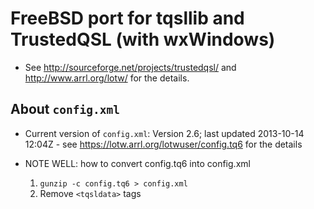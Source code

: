 # FreeBSD port for tqsllib and TrustedQSL (with wxWindows)

* See <http://sourceforge.net/projects/trustedqsl/> and <http://www.arrl.org/lotw/> for the details.

## About `config.xml`

* Current version of `config.xml`: Version 2.6; last updated 2013-10-14 12:04Z - see <https://lotw.arrl.org/lotwuser/config.tq6> for the details

* NOTE WELL: how to convert config.tq6 into config.xml
    1. `gunzip -c config.tq6 > config.xml`
    2. Remove `<tqsldata>` tags


